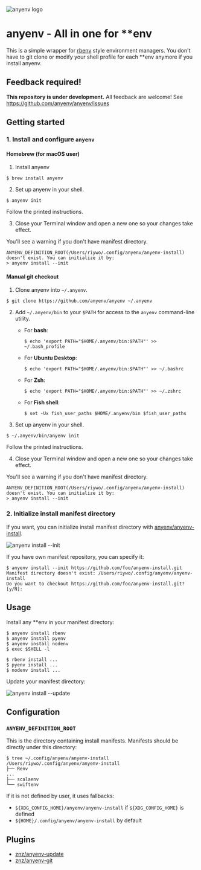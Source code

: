![anyenv logo](https://anyenv.github.io/assets/img/logo.png)

# anyenv - All in one for \*\*env

This is a simple wrapper for [rbenv](https://github.com/rbenv/rbenv) style environment managers. You don't have to git clone or modify your shell profile for each \*\*env anymore if you install anyenv.

## Feedback required!

**This repository is under development.** All feedback are welcome! See https://github.com/anyenv/anyenv/issues

## Getting started

### 1. Install and configure `anyenv`

#### Homebrew (for macOS user)
1. Install anyenv

  ```
  $ brew install anyenv
  ```

2. Set up anyenv in your shell.

  ```
  $ anyenv init
  ```
  
  Follow the printed instructions.

3. Close your Terminal window and open a new one so your changes take effect.

  You'll see a warning if you don't have manifest directory.
  
  ```
  ANYENV_DEFINITION_ROOT(/Users/riywo/.config/anyenv/anyenv-install) doesn't exist. You can initialize it by:
  > anyenv install --init
  ```

#### Manual git checkout
1. Clone anyenv into `~/.anyenv`.

  ```
  $ git clone https://github.com/anyenv/anyenv ~/.anyenv
  ```
    
2. Add `~/.anyenv/bin` to your `$PATH` for access to the `anyenv` command-line utility.
   * For **bash**:
     ```
     $ echo 'export PATH="$HOME/.anyenv/bin:$PATH"' >> ~/.bash_profile
     ```
     
   * For **Ubuntu Desktop**:
     ```
     $ echo 'export PATH="$HOME/.anyenv/bin:$PATH"' >> ~/.bashrc
     ```
     
   * For **Zsh**:
     ```
     $ echo 'export PATH="$HOME/.anyenv/bin:$PATH"' >> ~/.zshrc
     ```
   
   * For **Fish shell**:
     ```
     $ set -Ux fish_user_paths $HOME/.anyenv/bin $fish_user_paths
     ```
3. Set up anyenv in your shell.

  ```
  $ ~/.anyenv/bin/anyenv init
  ```
  
  Follow the printed instructions.

4. Close your Terminal window and open a new one so your changes take effect.

  You'll see a warning if you don't have manifest directory.
  
  ```
  ANYENV_DEFINITION_ROOT(/Users/riywo/.config/anyenv/anyenv-install) doesn't exist. You can initialize it by:
  > anyenv install --init
  ```

### 2. Initialize install manifest directory

If you want, you can initialize install manifest directory with [anyenv/anyenv-install](https://github.com/anyenv/anyenv-install).

![anyenv install --init](https://anyenv.github.io/assets/img/demo/install-init.gif)

If you have own manifest repository, you can specify it:

```
$ anyenv install --init https://github.com/foo/anyenv-install.git
Manifest directory doesn't exist: /Users/riywo/.config/anyenv/anyenv-install
Do you want to checkout https://github.com/foo/anyenv-install.git? [y/N]:
```

## Usage

Install any **env in your manifest directory:

```
$ anyenv install rbenv
$ anyenv install pyenv
$ anyenv install nodenv
$ exec $SHELL -l

$ rbenv install ...
$ pyenv install ...
$ nodenv install ...
```

Update your manifest directory:

![anyenv install --update](https://anyenv.github.io/assets/img/demo/install-update.gif)

## Configuration

### `ANYENV_DEFINITION_ROOT`
This is the directory containing install manifests. Manifests should be directly under this directory:

```
$ tree ~/.config/anyenv/anyenv-install
/Users/riywo/.config/anyenv/anyenv-install
├── Renv
...
├── scalaenv
└── swiftenv
```

If it is not defined by user, it uses fallbacks:

- `${XDG_CONFIG_HOME}/anyenv/anyenv-install` if `${XDG_CONFIG_HOME}` is defined
- `${HOME}/.config/anyenv/anyenv-install` by default

## Plugins

- [znz/anyenv-update](https://github.com/znz/anyenv-update)
- [znz/anyenv-git](https://github.com/znz/anyenv-git)

